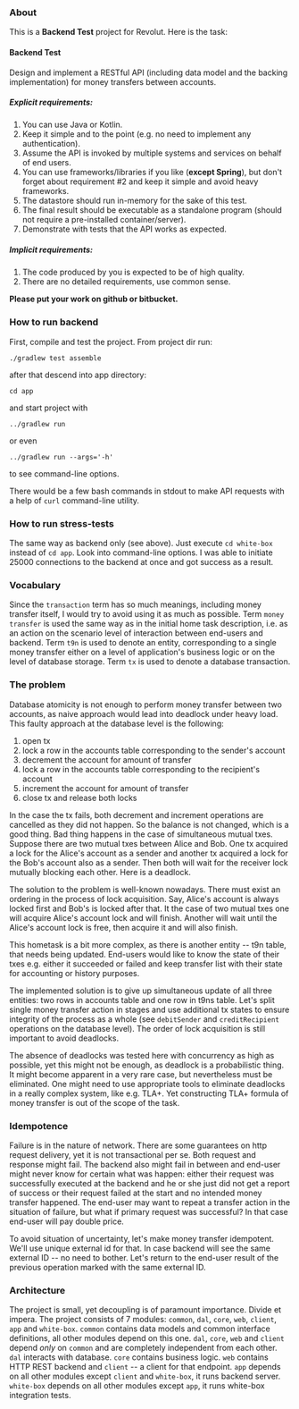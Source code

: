 ### About

This is a **Backend Test** project for Revolut. Here is the task:

#### Backend Test

Design and implement a RESTful API (including data model and the backing implementation) for
money transfers between accounts.

##### Explicit requirements:

1. You can use Java or Kotlin.
1. Keep it simple and to the point (e.g. no need to implement any authentication).
1. Assume the API is invoked by multiple systems and services on behalf of end users.
1. You can use frameworks/libraries if you like (**​except Spring**​), but don't forget about
requirement #2 and keep it simple and avoid heavy frameworks.
1. The datastore should run in-memory for the sake of this test.
1. The final result should be executable as a standalone program (should not require a
pre-installed container/server).
1. Demonstrate with tests that the API works as expected.

##### Implicit requirements:
1. The code produced by you is expected to be of high quality.
1. There are no detailed requirements, use common sense.

**Please put your work on github or bitbucket.**

### How to run backend

First, compile and test the project. From project dir run: 

`./gradlew test assemble`

after that descend into app directory:

`cd app`

and start project with

`../gradlew run`

or even

`../gradlew run --args='-h'`

to see command-line options.

There would be a few bash commands in stdout to make API requests with a help of `curl` command-line utility.

### How to run stress-tests

The same way as backend only (see above). Just execute `cd white-box` instead of `cd app`. 
Look into command-line options. I was able to initiate 25000 connections to the backend at once and got
success as a result. 

### Vocabulary

Since the `transaction` term has so much meanings, including money transfer itself, I would try to avoid
using it as much as possible. Term `money transfer` is used the same way as in the initial home task
description, i.e. as an action on the scenario level of interaction between end-users and backend. 
Term `t9n` is used to denote an entity, corresponding to a single money transfer either on a level of 
application's business logic or on the level of database storage. Term `tx` is used to denote a database
transaction.

### The problem

Database atomicity is not enough to perform money transfer between two accounts, as naive approach would lead into
deadlock under heavy load. This faulty approach at the database level is the following:

1. open tx
1. lock a row in the accounts table corresponding to the sender's account
1. decrement the account for amount of transfer
1. lock a row in the accounts table corresponding to the recipient's account
1. increment the account for amount of transfer
1. close tx and release both locks

In the case the tx fails, both decrement and increment operations are cancelled as they did not happen. So the
balance is not changed, which is a good thing. Bad thing happens in the case of simultaneous mutual txes.
Suppose there are two mutual txes between Alice and Bob. One tx acquired a lock for the Alice's account as 
a sender and another tx acquired a lock for the Bob's account also as a sender. Then both will wait for
the receiver lock mutually blocking each other. Here is a deadlock.

The solution to the problem is well-known nowadays. There must exist an ordering in the process of lock 
acquisition. Say, Alice's account is always locked first and Bob's is locked after that. It the case of
two mutual txes one will acquire Alice's account lock and will finish. Another will wait until
the Alice's account lock is free, then acquire it and will also finish.

This hometask is a bit more complex, as there is another entity -- t9n table, that needs being updated. 
End-users would like to know the state of their txes e.g. either it succeeded or failed and keep transfer
list with their state for accounting or history purposes.

The implemented solution is to give up simultaneous update of all three entities: two rows in accounts 
table and one row in t9ns table. Let's split single money transfer action in stages and use additional 
tx states to ensure integrity of the process as a whole (see `debitSender` and `creditRecipient` 
operations on the database level). The order of lock acquisition is still important to avoid deadlocks.

The absence of deadlocks was tested here with concurrency as high as possible, yet this might not be enough,
as deadlock is a probabilistic thing. It might become apparent in a very rare case, but nevertheless 
must be eliminated. One might need to use appropriate tools to eliminate deadlocks in a really complex 
system, like e.g. TLA+. Yet constructing TLA+ formula of money transfer is out of the scope of the task.

### Idempotence

Failure is in the nature of network. There are some guarantees on http request delivery, yet it is not 
transactional per se. Both request and response might fail. The backend also might fail in between
and end-user might never know for certain what was happen: either their request was successfully executed
at the backend and he or she just did not get a report of success or their request failed at the start and
no intended money transfer happened. The end-user may want to repeat a transfer action in the situation
of failure, but what if primary request was successful? In that case end-user will pay double price.

To avoid situation of uncertainty, let's make money transfer idempotent. We'll use unique external id for 
that. In case backend will see the same external ID -- no need to bother. Let's return to the end-user 
result of the previous operation marked with the same external ID.       

### Architecture

The project is small, yet decoupling is of paramount importance. Divide et impera. The project consists of 7 modules: 
`common`, `dal`, `core`, `web`, `client`, `app` and `white-box`. `common` contains data models and common
interface definitions, all other modules depend on this one. `dal`, `core`, `web` and `client` depend 
_only_ on `common` and are completely independent from each other. `dal` interacts with database. 
`core` contains business logic. `web` contains HTTP REST backend and `client` -- a client for that 
endpoint. `app` depends on all other modules except `client` and `white-box`, it runs backend server. 
`white-box` depends on all other modules except `app`, it runs white-box integration tests. 
